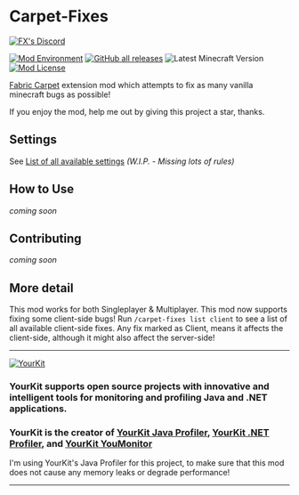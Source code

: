 # Carpet-Fixes

[![FX's Discord](https://img.shields.io/discord/636633673524969483?logo=discord&style=flat-square)](https://discord.gg/vurv5pdFpa)

[![Mod Environment](https://img.shields.io/badge/Enviroment-Server%2FClient-blue?style=flat-square)](https://github.com/fxmorin/carpet-fixes)
[![GitHub all releases](https://img.shields.io/github/downloads/fxmorin/carpet-fixes/total?style=flat-square)]()
![Latest Minecraft Version](https://img.shields.io/badge/Latest%20MC%20Support-1.18-green?style=flat-square)
[![Mod License](https://img.shields.io/github/license/fxmorin/carpet-fixes?style=flat-square)](https://github.com/fxmorin/carpet-fixes/blob/master/LICENSE)

[Fabric Carpet](https://github.com/gnembon/fabric-carpet) extension mod which attempts to fix as many vanilla minecraft bugs as possible!

If you enjoy the mod, help me out by giving this project a star, thanks.

## Settings

See [List of all available settings](https://github.com/fxmorin/carpet-fixes/wiki/Available-Settings)
*(W.I.P. - Missing lots of rules)*

## How to Use
*coming soon*

## Contributing
*coming soon*

## More detail
This mod works for both Singleplayer & Multiplayer.
This mod now supports fixing some client-side bugs!
Run `/carpet-fixes list client` to see a list of all available client-side fixes.
Any fix marked as Client, means it affects the client-side, although it might also affect the server-side!


---

[![YourKit](https://www.yourkit.com/images/yklogo.png)](https://www.yourkit.com/)

### YourKit supports open source projects with innovative and intelligent tools for monitoring and profiling Java and .NET applications.
### YourKit is the creator of [YourKit Java Profiler](https://www.yourkit.com/java/profiler/), [YourKit .NET Profiler](https://www.yourkit.com/.net/profiler/), and [YourKit YouMonitor](https://www.yourkit.com/youmonitor/)

I'm using YourKit's Java Profiler for this project, to make sure that this mod does not cause any memory leaks or degrade performance!

---
